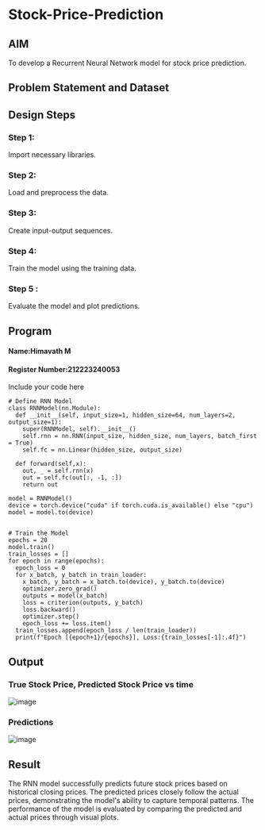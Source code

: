 # Stock-Price-Prediction


## AIM

To develop a Recurrent Neural Network model for stock price prediction.

## Problem Statement and Dataset

## Design Steps

### Step 1:
Import necessary libraries.

### Step 2:
Load and preprocess the data.
### Step 3:
Create input-output sequences.
### Step 4:
Train the model using the training data.
### Step 5 :
Evaluate the model and plot predictions.
## Program
#### Name:Himavath M
#### Register Number:212223240053
Include your code here
```
# Define RNN Model
class RNNModel(nn.Module):
  def __init__(self, input_size=1, hidden_size=64, num_layers=2, output_size=1):
    super(RNNModel, self).__init__()
    self.rnn = nn.RNN(input_size, hidden_size, num_layers, batch_first = True)
    self.fc = nn.Linear(hidden_size, output_size)

  def forward(self,x):
    out, _ = self.rnn(x)
    out = self.fc(out[:, -1, :])
    return out

model = RNNModel()
device = torch.device("cuda" if torch.cuda.is_available() else "cpu")
model = model.to(device)


# Train the Model
epochs = 20
model.train()
train_losses = []
for epoch in range(epochs):
  epoch_loss = 0
  for x_batch, y_batch in train_loader:
    x_batch, y_batch = x_batch.to(device), y_batch.to(device)
    optimizer.zero_grad()
    outputs = model(x_batch)
    loss = criterion(outputs, y_batch)
    loss.backward()
    optimizer.step()
    epoch_loss += loss.item()
  train_losses.append(epoch_loss / len(train_loader))
  print(f"Epoch [{epoch+1}/{epochs}], Loss:{train_losses[-1]:.4f}")
```
## Output

### True Stock Price, Predicted Stock Price vs time

![image](https://github.com/user-attachments/assets/c5849519-ae7e-4afa-ab1f-e4629801dbe0)

### Predictions 
![image](https://github.com/user-attachments/assets/c67841cd-dce5-4187-8e65-50d9e03b2554)


## Result
The RNN model successfully predicts future stock prices based on historical closing prices. The predicted prices closely follow the actual prices, demonstrating the model's ability to capture temporal patterns. The performance of the model is evaluated by comparing the predicted and actual prices through visual plots.

